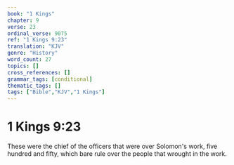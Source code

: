 ```yaml
---
book: "1 Kings"
chapter: 9
verse: 23
ordinal_verse: 9075
ref: "1 Kings 9:23"
translation: "KJV"
genre: "History"
word_count: 27
topics: []
cross_references: []
grammar_tags: [conditional]
thematic_tags: []
tags: ["Bible","KJV","1 Kings"]
---
```


# 1 Kings 9:23

These were the chief of the officers that were over Solomon's work, five hundred and fifty, which bare rule over the people that wrought in the work.
